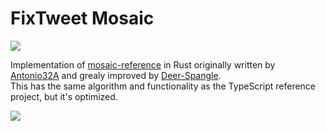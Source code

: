 # FixTweet Mosaic
![](https://skillicons.dev/icons?i=rust)

Implementation of [mosaic-reference](https://github.com/FixTweet/mosaic-reference) in Rust originally written by [Antonio32A](https://github.com/Antonio32A) and grealy improved by [Deer-Spangle](https://github.com/Deer-Spangle).  
This has the same algorithm and functionality as the TypeScript reference project, but it's optimized.

![](https://forthebadge.com/images/badges/contains-tasty-spaghetti-code.svg)
